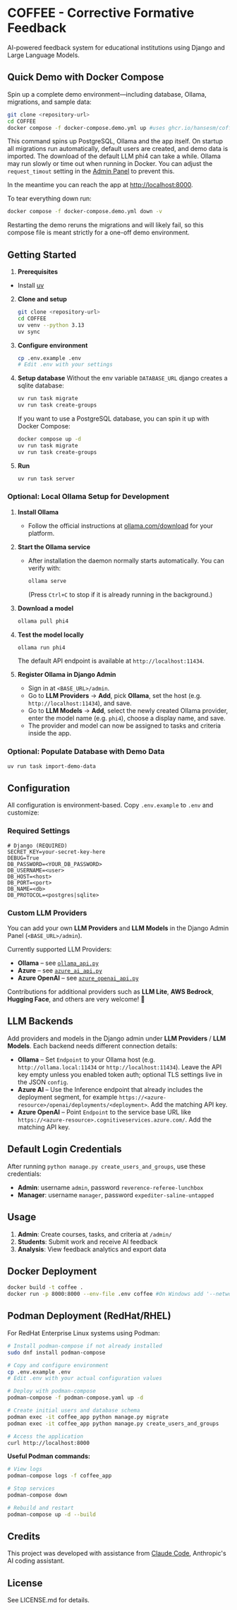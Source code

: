 # COFFEE - Corrective Formative Feedback

AI-powered feedback system for educational institutions using Django and Large Language Models.

## Quick Demo with Docker Compose

Spin up a complete demo environment—including database, Ollama, migrations, and sample data:

```bash
git clone <repository-url>
cd COFFEE
docker compose -f docker-compose.demo.yml up #uses ghcr.io/hansesm/coffee:latest
```

This command spins up PostgreSQL, Ollama and the app itself. On startup all migrations run automatically, default users are created, and demo data is imported. 
The download of the default LLM phi4 can take a while. Ollama may run slowly or time out when running in Docker.
You can adjust the `request_timout` setting in the [Admin Panel](http://localhost:8000/admin/home/llmprovider/1/change/) to prevent this.

In the meantime you can reach the app at [http://localhost:8000](http://localhost:8000). 

To tear everything down run:

```bash
docker compose -f docker-compose.demo.yml down -v
```

Restarting the demo reruns the migrations and will likely fail, so this compose file is meant strictly for a one-off demo environment.

## Getting Started

1. **Prerequisites**
- Install [uv](https://github.com/astral-sh/uv?tab=readme-ov-file#installation)

2. **Clone and setup**
   ```bash
   git clone <repository-url>
   cd COFFEE
   uv venv --python 3.13
   uv sync
   ```

3. **Configure environment**
   ```bash
   cp .env.example .env
   # Edit .env with your settings
   ```

5. **Setup database**
   Without the env variable `DATABASE_URL` django creates a sqlite database:
   ```bash 
   uv run task migrate
   uv run task create-groups
   ```
   
   If you want to use a PostgreSQL database, you can spin it up with Docker Compose:
   ```bash
   docker compose up -d 
   uv run task migrate
   uv run task create-groups
   ```

6. **Run**
   ```bash
   uv run task server
   ```

### Optional: Local Ollama Setup for Development

1. **Install Ollama**
   - Follow the official instructions at [ollama.com/download](https://ollama.com/download) for your platform.

2. **Start the Ollama service**
   - After installation the daemon normally starts automatically. You can verify with:
     ```bash
     ollama serve
     ```
     (Press `Ctrl+C` to stop if it is already running in the background.)

3. **Download a model**
   ```bash
   ollama pull phi4
   ```

4. **Test the model locally**
   ```bash
   ollama run phi4
   ```
   The default API endpoint is available at `http://localhost:11434`.

5. **Register Ollama in Django Admin**
   - Sign in at `<BASE_URL>/admin`.
   - Go to **LLM Providers** → **Add**, pick **Ollama**, set the host (e.g. `http://localhost:11434`), and save.
   - Go to **LLM Models** → **Add**, select the newly created Ollama provider, enter the model name (e.g. `phi4`), choose a display name, and save.
   - The provider and model can now be assigned to tasks and criteria inside the app.

### Optional: Populate Database with Demo Data

```bash
uv run task import-demo-data
```

## Configuration

All configuration is environment-based. Copy `.env.example` to `.env` and customize:

### Required Settings
```env
# Django (REQUIRED)
SECRET_KEY=your-secret-key-here  
DEBUG=True
DB_PASSWORD=<YOUR_DB_PASSWORD>
DB_USERNAME=<user>
DB_HOST=<host>
DB_PORT=<port>
DB_NAME=<db>
DB_PROTOCOL=<postgres|sqlite>
```
### Custom LLM Providers

You can add your own **LLM Providers** and **LLM Models** in the Django Admin Panel (`<BASE_URL>/admin`).

Currently supported LLM Providers:
- **Ollama** – see [`ollama_api.py`](coffee/home/ai_provider/ollama_api.py)
- **Azure** – see [`azure_ai_api.py`](coffee/home/ai_provider/azure_ai_api.py)
- **Azure OpenAI** – see [`azure_openai_api.py`](coffee/home/ai_provider/azure_openai_api.py)

Contributions for additional providers such as **LLM Lite**, **AWS Bedrock**, **Hugging Face**, and others are very welcome! 🚀

## LLM Backends

Add providers and models in the Django admin under **LLM Providers** / **LLM Models**. Each backend needs different connection details:
- **Ollama** – Set `Endpoint` to your Ollama host (e.g. `http://ollama.local:11434` or `http://localhost:11434`). Leave the API key empty unless you enabled token auth; optional TLS settings live in the JSON `config`.
- **Azure AI** – Use the Inference endpoint that already includes the deployment segment, for example `https://<azure-resource>/openai/deployments/<deployment>`. Add the matching API key.
- **Azure OpenAI** – Point `Endpoint` to the service base URL like `https://<azure-resource>.cognitiveservices.azure.com/`. Add the matching API key.

## Default Login Credentials

After running `python manage.py create_users_and_groups`, use these credentials:

- **Admin**: username `admin`, password `reverence-referee-lunchbox`
- **Manager**: username `manager`, password `expediter-saline-untapped`

## Usage

1. **Admin**: Create courses, tasks, and criteria at `/admin/`
2. **Students**: Submit work and receive AI feedback
3. **Analysis**: View feedback analytics and export data

## Docker Deployment

```bash
docker build -t coffee .
docker run -p 8000:8000 --env-file .env coffee #On Windows add '--network host'  
```

## Podman Deployment (RedHat/RHEL)

For RedHat Enterprise Linux systems using Podman:

```bash
# Install podman-compose if not already installed
sudo dnf install podman-compose

# Copy and configure environment
cp .env.example .env
# Edit .env with your actual configuration values

# Deploy with podman-compose
podman-compose -f podman-compose.yaml up -d

# Create initial users and database schema
podman exec -it coffee_app python manage.py migrate
podman exec -it coffee_app python manage.py create_users_and_groups

# Access the application
curl http://localhost:8000
```

**Useful Podman commands:**
```bash
# View logs
podman-compose logs -f coffee_app

# Stop services
podman-compose down

# Rebuild and restart
podman-compose up -d --build
```

## Credits

This project was developed with assistance from [Claude Code](https://claude.ai/code), Anthropic's AI coding assistant.

## License

See LICENSE.md for details.
